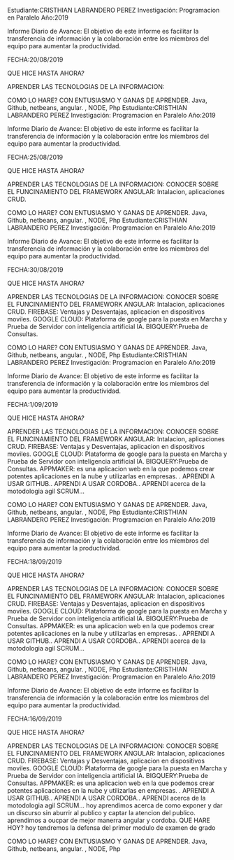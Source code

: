 Estudiante:CRISTHIAN LABRANDERO PEREZ Investigación: Programacion en Paralelo Año:2019

Informe Diario de Avance: El objetivo de este informe es facilitar la transferencia de información y la colaboración entre los miembros del equipo para aumentar la productividad.

FECHA:20/08/2019

QUE HICE HASTA AHORA?

APRENDER LAS TECNOLOGIAS DE LA INFORMACION:



COMO LO HARE? CON ENTUSIASMO Y GANAS DE APRENDER. Java, Github, netbeans, angular.
, NODE, Php
Estudiante:CRISTHIAN LABRANDERO PEREZ Investigación: Programacion en Paralelo Año:2019

Informe Diario de Avance: El objetivo de este informe es facilitar la transferencia de información y la colaboración entre los miembros del equipo para aumentar la productividad.

FECHA:25/08/2019

QUE HICE HASTA AHORA?

APRENDER LAS TECNOLOGIAS DE LA INFORMACION:
CONOCER SOBRE EL FUNCINAMIENTO DEL FRAMEWORK ANGULAR: Intalacion, aplicaciones CRUD.



COMO LO HARE? CON ENTUSIASMO Y GANAS DE APRENDER. Java, Github, netbeans, angular.
, NODE, Php
Estudiante:CRISTHIAN LABRANDERO PEREZ Investigación: Programacion en Paralelo Año:2019

Informe Diario de Avance: El objetivo de este informe es facilitar la transferencia de información y la colaboración entre los miembros del equipo para aumentar la productividad.

FECHA:30/08/2019

QUE HICE HASTA AHORA?

APRENDER LAS TECNOLOGIAS DE LA INFORMACION:
CONOCER SOBRE EL FUNCINAMIENTO DEL FRAMEWORK ANGULAR: Intalacion, aplicaciones CRUD.
FIREBASE: Ventajas y Desventajas, aplicacion en dispositivos moviles.
GOOGLE CLOUD: Plataforma de google para la puesta en Marcha y Prueba de Servidor con inteligencia artificial IA.
BIGQUERY:Prueba de Consultas.



COMO LO HARE? CON ENTUSIASMO Y GANAS DE APRENDER. Java, Github, netbeans, angular.
, NODE, Php
Estudiante:CRISTHIAN LABRANDERO PEREZ Investigación: Programacion en Paralelo Año:2019

Informe Diario de Avance: El objetivo de este informe es facilitar la transferencia de información y la colaboración entre los miembros del equipo para aumentar la productividad.

FECHA:1/09/2019

QUE HICE HASTA AHORA?

APRENDER LAS TECNOLOGIAS DE LA INFORMACION:
CONOCER SOBRE EL FUNCINAMIENTO DEL FRAMEWORK ANGULAR: Intalacion, aplicaciones CRUD.
FIREBASE: Ventajas y Desventajas, aplicacion en dispositivos moviles.
GOOGLE CLOUD: Plataforma de google para la puesta en Marcha y Prueba de Servidor con inteligencia artificial IA.
BIGQUERY:Prueba de Consultas.
APPMAKER: es una aplicacion web en la que podemos crear potentes aplicaciones en la nube y utilizarlas en empresas. .
APRENDI A USAR GITHUB..
APRENDI A USAR CORDOBA..
APRENDI acerca de la motodologia agil SCRUM...



COMO LO HARE? CON ENTUSIASMO Y GANAS DE APRENDER. Java, Github, netbeans, angular.
, NODE, Php
Estudiante:CRISTHIAN LABRANDERO PEREZ Investigación: Programacion en Paralelo Año:2019

Informe Diario de Avance: El objetivo de este informe es facilitar la transferencia de información y la colaboración entre los miembros del equipo para aumentar la productividad.

FECHA:18/09/2019

QUE HICE HASTA AHORA?

APRENDER LAS TECNOLOGIAS DE LA INFORMACION:
CONOCER SOBRE EL FUNCINAMIENTO DEL FRAMEWORK ANGULAR: Intalacion, aplicaciones CRUD.
FIREBASE: Ventajas y Desventajas, aplicacion en dispositivos moviles.
GOOGLE CLOUD: Plataforma de google para la puesta en Marcha y Prueba de Servidor con inteligencia artificial IA.
BIGQUERY:Prueba de Consultas.
APPMAKER: es una aplicacion web en la que podemos crear potentes aplicaciones en la nube y utilizarlas en empresas. .
APRENDI A USAR GITHUB..
APRENDI A USAR CORDOBA..
APRENDI acerca de la motodologia agil SCRUM...



COMO LO HARE? CON ENTUSIASMO Y GANAS DE APRENDER. Java, Github, netbeans, angular.
, NODE, Php
Estudiante:CRISTHIAN LABRANDERO PEREZ Investigación: Programacion en Paralelo Año:2019

Informe Diario de Avance: El objetivo de este informe es facilitar la transferencia de información y la colaboración entre los miembros del equipo para aumentar la productividad.

FECHA:16/09/2019

QUE HICE HASTA AHORA?

APRENDER LAS TECNOLOGIAS DE LA INFORMACION:
CONOCER SOBRE EL FUNCINAMIENTO DEL FRAMEWORK ANGULAR: Intalacion, aplicaciones CRUD.
FIREBASE: Ventajas y Desventajas, aplicacion en dispositivos moviles.
GOOGLE CLOUD: Plataforma de google para la puesta en Marcha y Prueba de Servidor con inteligencia artificial IA.
BIGQUERY:Prueba de Consultas.
APPMAKER: es una aplicacion web en la que podemos crear potentes aplicaciones en la nube y utilizarlas en empresas. .
APRENDI A USAR GITHUB..
APRENDI A USAR CORDOBA..
APRENDI acerca de la motodologia agil SCRUM...
hoy aprendimos acerca de como exponer y dar un discurso sin aburrir al publico y captar la atencion del publico.
aprendimos a oucpar de mejor manerra angular y cordoba.
QUE HARE HOY? 
hoy tendremos la defensa del primer modulo de examen de grado



COMO LO HARE? CON ENTUSIASMO Y GANAS DE APRENDER. Java, Github, netbeans, angular.
, NODE, Php
